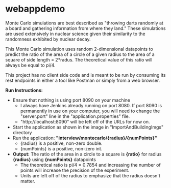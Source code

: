 # webappdemo
Monte Carlo simulations are best described as "throwing darts randomly at a board and 
gathering information from where they land." These simulations are used extensively in
nuclear science given their similarity to the randomness exhibited by nuclear decay.  
  
This Monte Carlo simulation uses random 2-dimensional datapoints to predict the ratio of 
the area of a circle of a given radius to the area of a square of side length = 2*radus. 
The theoretical value of this ratio will always be equal to pi/4.  
  
This project has no client side code and is meant to be run by consuming its rest 
endpoints in either a tool like Postman or simply from a web browser.  
  
**Run Instructions:**  
* Ensure that nothing is using port 8090 on your machine
  * I always have Jenkins already running on port 8080. If port 8090 is permanently 
  in use on your computer, you will need to change the "server.port" line in the 
  "application.properties" file.
  * "http://localhost:8090" will be left off of the URLs for now on.
* Start the application as shown in the image in "ImportAndBuildingImgs" directory
* Run the application: **"interview/montecarlo/{radius}/{numPoints}"**
  * {radius} is a positive, non-zero double.
  * {numPoints} is a positive, non-zero int.
* **Output:** The ratio of the area in a circle to a square is **{ratio}** for radius 
**{radius}** using **{numPoints}** datapoints
  * The theoretical ratio is pi/4 = 0.7854 and increasing the number of points will
  increase the precision of the experiment. 
  * Units are left off of the radius to emphasize that the radius doesn't matter.
